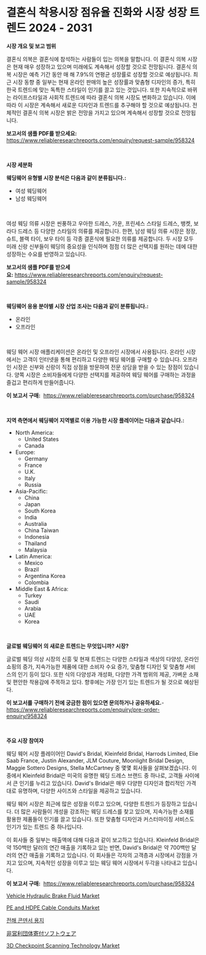 <p><h1>결혼식 착용시장 점유율 진화와 시장 성장 트렌드 2024 - 2031</h1></p><p><strong>시장 개요 및 보고 범위</strong></p>
<p><p>결혼식 의복은 결혼식에 참석하는 사람들이 입는 의복을 말합니다. 이 결혼식 의복 시장은 현재 매우 성장하고 있으며 미래에도 계속해서 성장할 것으로 전망됩니다. 결혼식 의복 시장은 예측 기간 동안 매 해 7.9%의 연평균 성장률로 성장할 것으로 예상됩니다. 최근 시장 동향 중 일부는 현재 온라인 판매의 높은 성장률과 맞춤형 디자인의 증가, 특히 한국 트렌드에 맞는 독특한 스타일이 인기를 끌고 있는 것입니다. 또한 지속적으로 바뀌는 라이프스타일과 사회적 트렌드에 따라 결혼식 의복 시장도 변화하고 있습니다. 이에 따라 이 시장은 계속해서 새로운 디자인과 트렌드를 추구해야 할 것으로 예상됩니다. 전체적인 결혼식 의복 시장은 밝은 전망을 가지고 있으며 계속해서 성장할 것으로 전망됩니다.</p></p>
<p><strong>보고서의 샘플 PDF를 받으세요:</strong> <a href="https://www.reliableresearchreports.com/enquiry/request-sample/958324">https://www.reliableresearchreports.com/enquiry/request-sample/958324</a></p>
<p>&nbsp;</p>
<p><strong>시장 세분화</strong></p>
<p><strong>웨딩웨어 유형별 시장 분석은 다음과 같이 분류됩니다.:</strong></p>
<p><ul><li>여성 웨딩웨어</li><li>남성 웨딩웨어</li></ul></p>
<p>&nbsp;</p>
<p><p>여성 웨딩 의류 시장은 씬풍하고 우아한 드레스, 가운, 프린세스 스타일 드레스, 뱅켓, 보라다 드레스 등 다양한 스타일의 의류를 제공합니다. 한편, 남성 웨딩 의류 시장은 정장, 슈트, 블랙 타이, 보우 타이 등 각종 결혼식에 필요한 의류를 제공합니다. 두 시장 모두 미래 신랑 신부들이 웨딩의 중요성을 인식하며 점점 더 많은 선택지를 원하는 데에 대한 성장하는 수요를 반영하고 있습니다.</p></p>
<p><strong>보고서의 샘플 PDF를 받으세요:</strong>&nbsp;<a href="https://www.reliableresearchreports.com/enquiry/request-sample/958324">https://www.reliableresearchreports.com/enquiry/request-sample/958324</a></p>
<p>&nbsp;</p>
<p><strong> 웨딩웨어 응용 분야별 시장 산업 조사는 다음과 같이 분류됩니다.:</strong></p>
<p><ul><li>온라인</li><li>오프라인</li></ul></p>
<p>&nbsp;</p>
<p><p>웨딩 웨어 시장 애플리케이션은 온라인 및 오프라인 시장에서 사용됩니다. 온라인 시장에서는 고객이 인터넷을 통해 편리하고 다양한 웨딩 웨어를 구매할 수 있습니다. 오프라인 시장은 신부와 신랑이 직접 상점을 방문하여 전문 상담을 받을 수 있는 장점이 있습니다. 양쪽 시장은 소비자들에게 다양한 선택지를 제공하여 웨딩 웨어를 구매하는 과정을 즐겁고 편리하게 만들어줍니다.</p></p>
<p><strong>이 보고서 구매:</strong>&nbsp; <a href="https://www.reliableresearchreports.com/purchase/958324">https://www.reliableresearchreports.com/purchase/958324</a></p>
<p>&nbsp;</p>
<p><strong>지역 측면에서 웨딩웨어 지역별로 이용 가능한 시장 플레이어는 다음과 같습니다.:</strong></p>
<p><ul>
    <li>
        North America:
        <ul>
            <li>United States</li>
            <li>Canada</li>
        </ul>
    </li>
    <li>
        Europe:
        <ul>
            <li>Germany</li>
            <li>France</li>
            <li>U.K.</li>
            <li>Italy</li>
            <li>Russia</li>
        </ul>
    </li>
    <li>
        Asia-Pacific:
        <ul>
            <li>China</li>
            <li>Japan</li>
            <li>South Korea</li>
            <li>India</li>
            <li>Australia</li>
            <li>China Taiwan</li>
            <li>Indonesia</li>
            <li>Thailand</li>
            <li>Malaysia</li>
        </ul>
    </li>
    <li>
        Latin America:
        <ul>
            <li>Mexico</li>
            <li>Brazil</li>
            <li>Argentina Korea</li>
            <li>Colombia</li>
        </ul>
    </li>
    <li>
        Middle East & Africa:
        <ul>
            <li>Turkey</li>
            <li>Saudi</li>
            <li>Arabia</li>
            <li>UAE</li>
            <li>Korea</li>
        </ul>
    </li>
    </ul></p>
<p>&nbsp;</p>
<p><strong>글로벌 웨딩웨어 의 새로운 트렌드는 무엇입니까? 시장?</strong></p>
<p><p>글로벌 웨딩 의상 시장의 신흥 및 현재 트렌드는 다양한 스타일과 색상의 다양성, 온라인 쇼핑의 증가, 지속가능한 제품에 대한 소비자 수요 증가, 맞춤형 디자인 및 맞춤형 서비스의 인기 등이 있다. 또한 식의 다양성과 개성화, 다양한 가격 범위의 제공, 가벼운 소재 및 편안한 착용감에 주목하고 있다. 향후에는 가장 인기 있는 트렌드가 될 것으로 예상된다.</p></p>
<p><strong>이 보고서를 구매하기 전에 궁금한 점이 있으면 문의하거나 공유하세요.</strong>- <a href="https://www.reliableresearchreports.com/enquiry/pre-order-enquiry/958324">https://www.reliableresearchreports.com/enquiry/pre-order-enquiry/958324</a></p>
<p>&nbsp;</p>
<p><strong>주요 시장 참여자</strong></p>
<p><p>웨딩 웨어 시장 플레이어인 David's Bridal, Kleinfeld Bridal, Harrods Limited, Elie Saab France, Justin Alexander, JLM Couture, Moonlight Bridal Design, Maggie Sottero Designs, Stella McCartney 중 몇몇 회사들을 살펴보겠습니다. 이 중에서 Kleinfeld Bridal은 미국의 유명한 웨딩 드레스 브랜드 중 하나로, 고객들 사이에서 큰 인기를 누리고 있습니다. David's Bridal은 매우 다양한 디자인과 합리적인 가격대로 유명하며, 다양한 사이즈와 스타일을 제공하고 있습니다.</p><p>웨딩 웨어 시장은 최근에 많은 성장을 이루고 있으며, 다양한 트렌드가 등장하고 있습니다. 더 많은 사람들이 개성을 강조하는 웨딩 드레스를 찾고 있으며, 지속가능한 소재를 활용한 제품들이 인기를 끌고 있습니다. 또한 맞춤형 디자인과 커스터마이징 서비스도 인기가 있는 트렌드 중 하나입니다.</p><p>이 회사들 중 일부는 매출액에 대해 다음과 같이 보고하고 있습니다. Kleinfeld Bridal은 약 150백만 달러의 연간 매출을 기록하고 있는 반면, David's Bridal은 약 700백만 달러의 연간 매출을 기록하고 있습니다. 이 회사들은 각자의 고객층과 시장에서 강점을 가지고 있으며, 지속적인 성장을 이루고 있는 웨딩 웨어 시장에서 두각을 나타내고 있습니다.</p></p>
<p><strong>이 보고서 구매:</strong>&nbsp;&nbsp;<a href="https://www.reliableresearchreports.com/purchase/958324">https://www.reliableresearchreports.com/purchase/958324</a></p>
<p><p><a href="https://view.publitas.com/reportprime-1/vehicle-hydraulic-brake-fluid-market-research-report-forecasted-for-period-from-2024-2031-by-market-type-market-application-and-region/">Vehicle Hydraulic Brake Fluid Market</a></p><p><a href="https://issuu.com/reportprime-2/docs/pe-and-hdpe-cable-conduits-market-size-2030.pptx">PE and HDPE Cable Conduits Market</a></p><p><a href="https://medium.com/@sammyrityychie766796/%EC%A0%84%ED%95%B4-%EC%BB%A4%ED%8C%A8%EC%8B%9C%ED%84%B0-%EC%A2%85%EC%9D%B4-%EC%8B%9C%EC%9E%A5-%EB%A9%94%ED%8A%B8%EB%A6%AD%EC%8A%A4-%EC%8B%9C%EC%9E%A5-%EC%A0%90%EC%9C%A0%EC%9C%A8-%ED%8A%B8%EB%A0%8C%EB%93%9C-%EB%B0%8F-%EC%84%B1%EC%9E%A5-%ED%8C%A8%ED%84%B4-%ED%95%B4%EC%84%9D-bdffeaa7fb37">전해 콘덴서 용지</a></p><p><a href="https://medium.com/@eusebiomante/%E9%9D%9E%E5%96%B6%E5%88%A9%E5%AF%84%E4%BB%98%E3%82%BD%E3%83%95%E3%83%88%E3%82%A6%E3%82%A7%E3%82%A2%E5%B8%82%E5%A0%B4%E5%B1%95%E6%9C%9B-%E7%94%A3%E6%A5%AD%E6%A6%82%E8%A6%B3%E3%81%A8%E4%BA%88%E6%B8%AC-2024%E5%B9%B4%E3%81%8B%E3%82%892031%E5%B9%B4%E3%81%BE%E3%81%A7-5c64c76c121a">非営利団体寄付ソフトウェア</a></p><p><a href="https://angry-finch-aaf.notion.site/Global-3D-Checkpoint-Scanning-Technology-Market-Size-and-Market-Trends-Insights-and-Projections-fro-79092fd7dc8c4cdba9ed6550eb0d9cb8">3D Checkpoint Scanning Technology Market</a></p></p>
